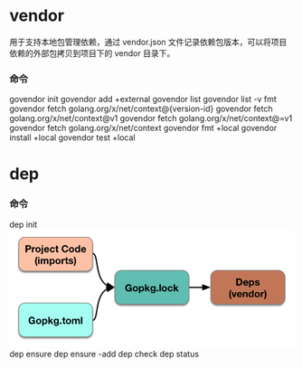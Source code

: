# vendor
用于支持本地包管理依赖，通过 vendor.json 文件记录依赖包版本，可以将项目依赖的外部包拷贝到项目下的 vendor 目录下。
### 命令
govendor init
govendor add +external
govendor list
govendor list -v fmt
govendor fetch golang.org/x/net/context@{version-id}
govendor fetch golang.org/x/net/context@v1
govendor fetch golang.org/x/net/context@=v1
govendor fetch golang.org/x/net/context
govendor fmt +local
govendor install +local
govendor test +local
  
# dep

### 命令
dep init
![lock toml vendor 关系](./img/28968009-f49a4a6a-78eb-11e7-93cf-e695d45488da.14d8c0f3.png)
dep ensure
dep ensure -add 
dep check
dep status 
